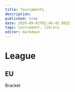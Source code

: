 ```yaml
---
title: Tournaments
description: 
published: true
date: 2020-09-01T02:46:42.883Z
tags: tournament, library
editor: markdown
---
```


# League

## EU
Bracket

